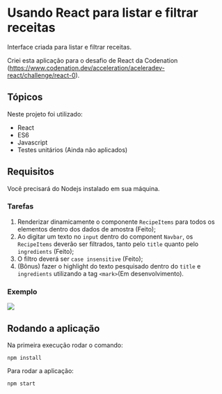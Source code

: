 # Usando React para listar e filtrar receitas
Interface criada para listar e filtrar receitas.

Criei esta aplicação para o desafio de React da Codenation (https://www.codenation.dev/acceleration/aceleradev-react/challenge/react-0).

## Tópicos
Neste projeto foi utilizado:

- React
- ES6
- Javascript
- Testes unitários (Ainda não aplicados)

## Requisitos
Você precisará do Nodejs instalado em sua máquina.

### Tarefas
1. Renderizar dinamicamente o componente `RecipeItems` para todos os elementos dentro dos dados de amostra (Feito);
2. Ao digitar um texto no `input` dentro do component `Navbar`, os `RecipeItems` deverão ser filtrados, tanto pelo `title` quanto pelo `ingredients` (Feito);
3. O filtro deverá ser `case insensitive` (Feito);
4. (Bônus) fazer o highlight do texto pesquisado dentro do `title` e `ingredients` utilizando a tag `<mark>`(Em desenvolvimento).

### Exemplo
![](https://s3-us-west-1.amazonaws.com/codenation-challenges/react-0/BouncyAfraidDikkops-size_restricted.gif)

## Rodando a aplicação
Na primeira execução rodar o comando:
```
npm install
```
Para rodar a aplicação:
```
npm start
```
